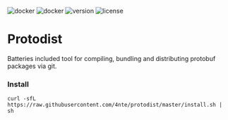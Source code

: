 ![docker](https://img.shields.io/github/go-mod/go-version/4nte/protodist)
![docker](https://img.shields.io/docker/pulls/antegulin/protodist)
![version](https://img.shields.io/github/v/release/4nte/protodist?sort=semver)
![license](https://img.shields.io/github/license/4nte/protodist)

# Protodist 
Batteries included tool for compiling, bundling and distributing protobuf packages via git.

### Install

```shell script
curl -sfL https://raw.githubusercontent.com/4nte/protodist/master/install.sh | sh
```